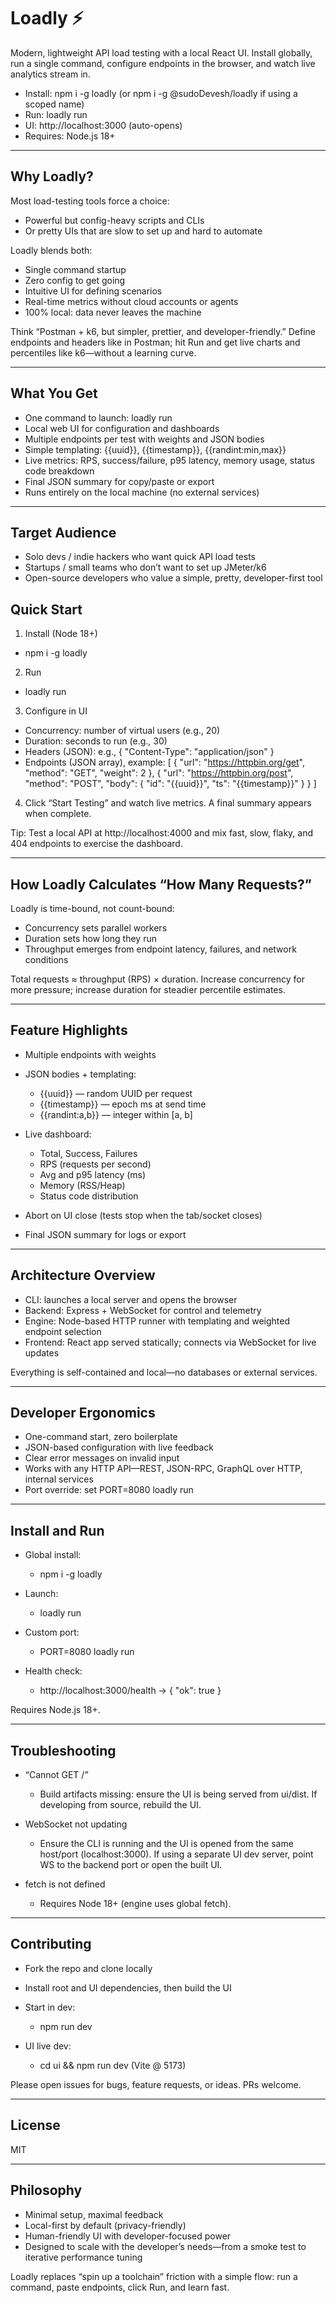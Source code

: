 # Loadly ⚡

Modern, lightweight API load testing with a local React UI. Install globally, run a single command, configure endpoints in the browser, and watch live analytics stream in.

* Install: npm i -g loadly (or npm i -g @sudoDevesh/loadly if using a scoped name)
* Run: loadly run
* UI: http://localhost:3000 (auto-opens)
* Requires: Node.js 18+

---

## Why Loadly?

Most load-testing tools force a choice:

* Powerful but config-heavy scripts and CLIs
* Or pretty UIs that are slow to set up and hard to automate

Loadly blends both:

* Single command startup
* Zero config to get going
* Intuitive UI for defining scenarios
* Real-time metrics without cloud accounts or agents
* 100% local: data never leaves the machine

Think “Postman + k6, but simpler, prettier, and developer-friendly.” Define endpoints and headers like in Postman; hit Run and get live charts and percentiles like k6—without a learning curve.

---

## What You Get

* One command to launch: loadly run
* Local web UI for configuration and dashboards
* Multiple endpoints per test with weights and JSON bodies
* Simple templating: {{uuid}}, {{timestamp}}, {{randint:min,max}}
* Live metrics: RPS, success/failure, p95 latency, memory usage, status code breakdown
* Final JSON summary for copy/paste or export
* Runs entirely on the local machine (no external services)

---

## Target Audience

* Solo devs / indie hackers who want quick API load tests
* Startups / small teams who don’t want to set up JMeter/k6
* Open-source developers who value a simple, pretty, developer-first tool



## Quick Start

1. Install (Node 18+)

* npm i -g loadly

2. Run

* loadly run

3. Configure in UI

* Concurrency: number of virtual users (e.g., 20)
* Duration: seconds to run (e.g., 30)
* Headers (JSON): e.g., { "Content-Type": "application/json" }
* Endpoints (JSON array), example:
  \[
  { "url": "https://httpbin.org/get", "method": "GET", "weight": 2 },
  { "url": "https://httpbin.org/post", "method": "POST", "body": { "id": "{{uuid}}", "ts": "{{timestamp}}" } }
  ]

4. Click “Start Testing” and watch live metrics. A final summary appears when complete.

Tip: Test a local API at http://localhost:4000 and mix fast, slow, flaky, and 404 endpoints to exercise the dashboard.

---

## How Loadly Calculates “How Many Requests?”

Loadly is time-bound, not count-bound:

* Concurrency sets parallel workers
* Duration sets how long they run
* Throughput emerges from endpoint latency, failures, and network conditions

Total requests ≈ throughput (RPS) × duration. Increase concurrency for more pressure; increase duration for steadier percentile estimates.

---

## Feature Highlights

* Multiple endpoints with weights
* JSON bodies + templating:

  * {{uuid}} — random UUID per request
  * {{timestamp}} — epoch ms at send time
  * {{randint:a,b}} — integer within \[a, b]

* Live dashboard:

  * Total, Success, Failures
  * RPS (requests per second)
  * Avg and p95 latency (ms)
  * Memory (RSS/Heap)
  * Status code distribution

* Abort on UI close (tests stop when the tab/socket closes)
* Final JSON summary for logs or export

---

## Architecture Overview

* CLI: launches a local server and opens the browser
* Backend: Express + WebSocket for control and telemetry
* Engine: Node-based HTTP runner with templating and weighted endpoint selection
* Frontend: React app served statically; connects via WebSocket for live updates

Everything is self-contained and local—no databases or external services.

---

## Developer Ergonomics

* One-command start, zero boilerplate
* JSON-based configuration with live feedback
* Clear error messages on invalid input
* Works with any HTTP API—REST, JSON-RPC, GraphQL over HTTP, internal services
* Port override: set PORT=8080 loadly run

---

## Install and Run

* Global install:

  * npm i -g loadly

* Launch:

  * loadly run

* Custom port:

  * PORT=8080 loadly run

* Health check:

  * http://localhost:3000/health → { "ok": true }

Requires Node.js 18+.

---

## Troubleshooting

* “Cannot GET /”

  * Build artifacts missing: ensure the UI is being served from ui/dist. If developing from source, rebuild the UI.

* WebSocket not updating

  * Ensure the CLI is running and the UI is opened from the same host/port (localhost:3000). If using a separate UI dev server, point WS to the backend port or open the built UI.

* fetch is not defined

  * Requires Node 18+ (engine uses global fetch).

---

## Contributing

* Fork the repo and clone locally
* Install root and UI dependencies, then build the UI
* Start in dev:

  * npm run dev

* UI live dev:

  * cd ui \&\& npm run dev (Vite @ 5173)

Please open issues for bugs, feature requests, or ideas. PRs welcome.

---

## License

MIT

---

## Philosophy

* Minimal setup, maximal feedback
* Local-first by default (privacy-friendly)
* Human-friendly UI with developer-focused power
* Designed to scale with the developer’s needs—from a smoke test to iterative performance tuning

Loadly replaces “spin up a toolchain” friction with a simple flow: run a command, paste endpoints, click Run, and learn fast.

